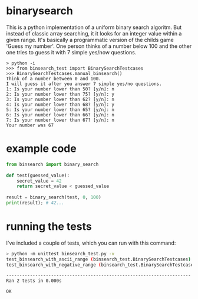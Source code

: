 # binarysearch
This is a python implementation of a uniform binary search algoritm. But instead of classic array searching, it it looks for an integer value within a given range. It's basically a programmatic version of the childs game 'Guess my number'. One person thinks of a number below 100 and the other one tries to guess it with 7 simple yes/now questions.

```
> python -i
>>> from binsearch_test import BinarySearchTestcases
>>> BinarySearchTestcases.manual_binsearch()
Think of a number between 0 and 100.
I will guess it after you answer 7 simple yes/no questions.
1: Is your number lower than 50? [y/n]: n
2: Is your number lower than 75? [y/n]: y
3: Is your number lower than 62? [y/n]: n
4: Is your number lower than 68? [y/n]: y
5: Is your number lower than 65? [y/n]: n
6: Is your number lower than 66? [y/n]: n
7: Is your number lower than 67? [y/n]: n
Your number was 67
```

# example code
```python
from binsearch import binary_search
  
def test(guessed_value):
    secret_value = 42
    return secret_value < guessed_value  
    
result = binary_search(test, 0, 100)
print(result); # 42...
```

# running the tests
I've included a couple of tests, which you can run with this command:
```bash
> python -m unittest binsearch_test.py -v
test_binsearch_with_ascii_range (binsearch_test.BinarySearchTestcases) ... ok
test_binsearch_with_negative_range (binsearch_test.BinarySearchTestcases) ... ok

----------------------------------------------------------------------
Ran 2 tests in 0.000s

OK
```
